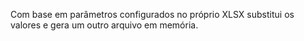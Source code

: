 Com base em parâmetros configurados no próprio XLSX substitui os valores e gera um outro arquivo em memória.
